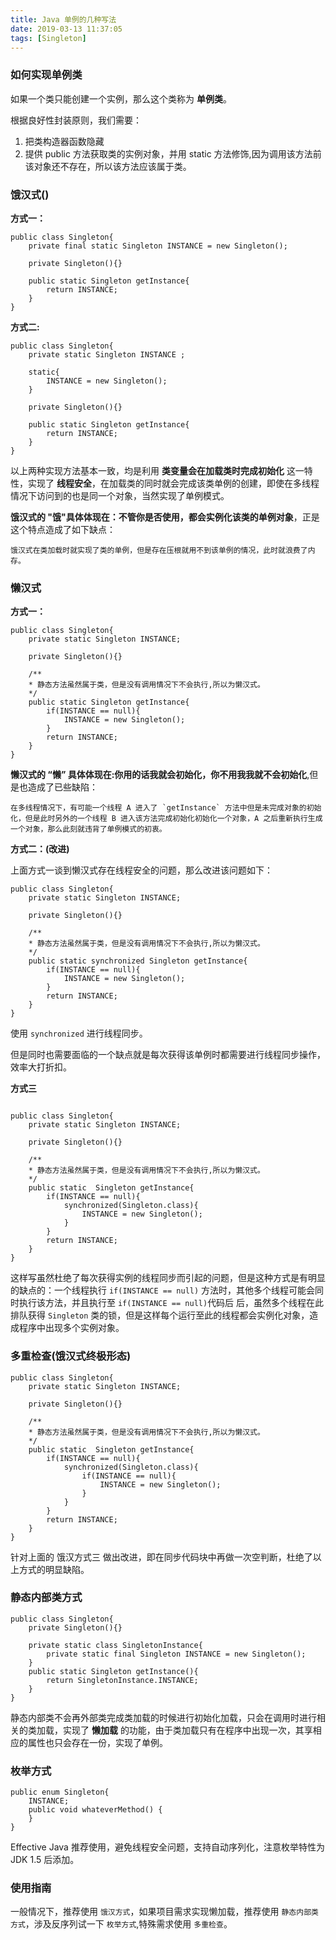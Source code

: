 ```yaml
---
title: Java 单例的几种写法
date: 2019-03-13 11:37:05
tags: [Singleton]
---
```



### 如何实现单例类

如果一个类只能创建一个实例，那么这个类称为 **单例类**。

根据良好性封装原则，我们需要：
1. 把类构造器函数隐藏
2. 提供 public 方法获取类的实例对象，并用 static 方法修饰,因为调用该方法前该对象还不存在，所以该方法应该属于类。


### 饿汉式()


**方式一：**
```
public class Singleton{
    private final static Singleton INSTANCE = new Singleton();

    private Singleton(){}

    public static Singleton getInstance{
        return INSTANCE;
    }
}
```
<!-- more -->

**方式二:**
```
public class Singleton{
    private static Singleton INSTANCE ;

    static{
        INSTANCE = new Singleton();
    }

    private Singleton(){}

    public static Singleton getInstance{
        return INSTANCE;
    }
}
```

以上两种实现方法基本一致，均是利用 **类变量会在加载类时完成初始化** 这一特性，实现了 **线程安全**，在加载类的同时就会完成该类单例的创建，即使在多线程情况下访问到的也是同一个对象，当然实现了单例模式。

**饿汉式的 "饿"具体体现在：不管你是否使用，都会实例化该类的单例对象**，正是这个特点造成了如下缺点：

    饿汉式在类加载时就实现了类的单例，但是存在压根就用不到该单例的情况，此时就浪费了内存。

### 懒汉式

**方式一：**
```
public class Singleton{
    private static Singleton INSTANCE;

    private Singleton(){}

    /**
    * 静态方法虽然属于类，但是没有调用情况下不会执行,所以为懒汉式。
    */
    public static Singleton getInstance{
        if(INSTANCE == null){
            INSTANCE = new Singleton(); 
        }
        return INSTANCE;
    }
}
```

**懒汉式的 “懒” 具体体现在:你用的话我就会初始化，你不用我我就不会初始化**,但是也造成了已些缺陷：

    在多线程情况下，有可能一个线程 A 进入了 `getInstance` 方法中但是未完成对象的初始化，但是此时另外的一个线程 B 进入该方法完成初始化初始化一个对象，A 之后重新执行生成一个对象，那么此刻就违背了单例模式的初衷。

**方式二：(改进)**

上面方式一谈到懒汉式存在线程安全的问题，那么改进该问题如下：

```
public class Singleton{
    private static Singleton INSTANCE;

    private Singleton(){}

    /**
    * 静态方法虽然属于类，但是没有调用情况下不会执行,所以为懒汉式。
    */
    public static synchronized Singleton getInstance{
        if(INSTANCE == null){
            INSTANCE = new Singleton(); 
        }
        return INSTANCE;
    }
}
```
使用 `synchronized` 进行线程同步。

但是同时也需要面临的一个缺点就是每次获得该单例时都需要进行线程同步操作，效率大打折扣。

**方式三**

```

public class Singleton{
    private static Singleton INSTANCE;

    private Singleton(){}

    /**
    * 静态方法虽然属于类，但是没有调用情况下不会执行,所以为懒汉式。
    */
    public static  Singleton getInstance{
        if(INSTANCE == null){
            synchronized(Singleton.class){
                INSTANCE = new Singleton(); 
            }
        }
        return INSTANCE;
    }
}
```

这样写虽然杜绝了每次获得实例的线程同步而引起的问题，但是这种方式是有明显的缺点的：一个线程执行 `if(INSTANCE == null)` 方法时，其他多个线程可能会同时执行该方法，并且执行至 `if(INSTANCE == null)`代码后 后，虽然多个线程在此排队获得 `Singleton` 类的锁，但是这样每个运行至此的线程都会实例化对象，造成程序中出现多个实例对象。

### 多重检查(饿汉式终极形态)

```
public class Singleton{
    private static Singleton INSTANCE;

    private Singleton(){}

    /**
    * 静态方法虽然属于类，但是没有调用情况下不会执行,所以为懒汉式。
    */
    public static  Singleton getInstance{
        if(INSTANCE == null){
            synchronized(Singleton.class){
                if(INSTANCE == null){
                    INSTANCE = new Singleton(); 
                }
            }
        }
        return INSTANCE;
    }
}
```
针对上面的 饿汉方式三 做出改进，即在同步代码块中再做一次空判断，杜绝了以上方式的明显缺陷。


### 静态内部类方式


```
public class Singleton{
    private Singleton(){}

    private static class SingletonInstance{
        private static final Singleton INSTANCE = new Singleton();
    }
    public static Singleton getInstance(){
        return SingletonInstance.INSTANCE;
    }
}
```

静态内部类不会再外部类完成类加载的时候进行初始化加载，只会在调用时进行相关的类加载，实现了 **懒加载** 的功能，由于类加载只有在程序中出现一次，其享相应的属性也只会存在一份，实现了单例。


### 枚举方式

```
public enum Singleton{
    INSTANCE;
    public void whateverMethod() {  
    }
}
```
Effective Java 推荐使用，避免线程安全问题，支持自动序列化，注意枚举特性为 JDK 1.5 后添加。

### 使用指南

一般情况下，推荐使用 `饿汉方式`，如果项目需求实现懒加载，推荐使用 `静态内部类方式`，涉及反序列试一下 `枚举方式`,特殊需求使用 `多重检查`。
